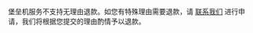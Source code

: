 堡垒机服务不支持无理由退款。如您有特殊理由需要退款，请 [联系我们](https://cloud.tencent.com/online-service?from=connect-us) 进行申请，我们将根据您提交的理由酌情予以退款。

